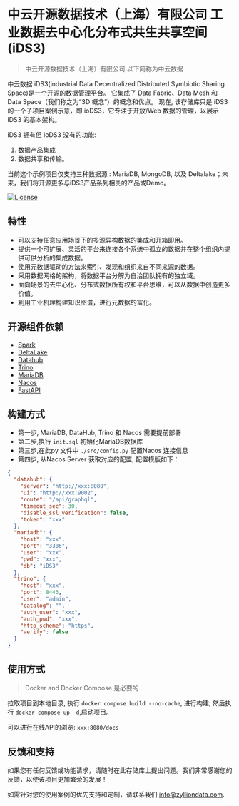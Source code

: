 # 中云开源数据技术（上海）有限公司 工业数据去中心化分布式共生共享空间(iDS3)

> 中云开源数据技术（上海）有限公司,以下简称为中云数据


中云数据 iDS3(industrial Data Decentralized Distributed Symbiotic Sharing Space)是一个开源的数据管理平台。 它集成了 Data Fabric、Data Mesh 和 Data Space（我们称之为“3D 概念”）的概念和优点。
现在, 该存储库只是 iDS3 的一个子项目案例示意，即 ioDS3，它专注于开放/Web 数据的管理，以展示 iDS3 的基本架构。

iDS3 拥有但 ioDS3 没有的功能:

1. 数据产品集成
2. 数据共享和传输。

当前这个示例项目仅支持三种数据源 : MariaDB, MongoDB, 以及 Deltalake；未来，我们将开源更多与iDS3产品系列相关的产品或Demo。


[![License](https://img.shields.io/badge/license-Apache%202-4EB1BA.svg)](https://www.apache.org/licenses/LICENSE-2.0.html)

## 特性

- 可以支持任意应用场景下的多源异构数据的集成和开箱即用。
- 提供一个可扩展、灵活的平台来连接各个系统中孤立的数据并在整个组织内提供可供分析的集成数据。
- 使用元数据驱动的方法来索引、发现和组织来自不同来源的数据。
- 采用数据网格的架构，将数据平台分解为自治团队拥有的独立域。
- 面向场景的去中心化、分布式数据所有权和平台思维，可以从数据中创造更多价值。
- 利用工业机理构建知识图谱，进行元数据的富化。

## 开源组件依赖

- [Spark](https://github.com/apache/spark)
- [DeltaLake](https://github.com/delta-io/delta)
- [Datahub](https://github.com/datahub-project/datahub)
- [Trino](https://github.com/trinodb/trino)
- [MariaDB](https://github.com/MariaDB/server)
- [Nacos](https://github.com/alibaba/nacos)
- [FastAPI](https://github.com/tiangolo/fastapi)

## 构建方式

- 第一步, MariaDB, DataHub, Trino 和 Nacos 需要提前部署
- 第二步,执行 `init.sql` 初始化MariaDB数据库
- 第三步,在此py 文件中 `./src/config.py` 配置Nacos 连接信息
- 第四步, 从Nacos Server 获取对应的配置, 配置模版如下：

```json
{
  "datahub": {
    "server": "http://xxx:8080",
    "ui": "http://xxx:9002",
    "route": "/api/graphql",
    "timeout_sec": 30,
    "disable_ssl_verification": false,
    "token": "xxx"
  },
  "mariadb": {
    "host": "xxx",
    "port": "3306",
    "user": "xxx",
    "pwd": "xxx",
    "db": "iDS3"
  },
  "trino": {
    "host": "xxx",
    "port": 8443,
    "user": "admin",
    "catalog": "",
    "auth_user": "xxx",
    "auth_pwd": "xxx",
    "http_scheme": "https",
    "verify": false
  }
}
```

## 使用方式

> Docker and Docker Compose 是必要的

拉取项目到本地目录, 执行 `docker compose build --no-cache`, 进行构建; 然后执行 `docker compose up -d`,启动项目。

可以进行在线API的浏览:  `xxx:8080/docs`

## 反馈和支持

如果您有任何反馈或功能请求，请随时在此存储库上提出问题。我们非常感谢您的反馈，以使该项目更加繁荣的发展！

如需针对您的使用案例的优先支持和定制，请联系我们
 [info@zylliondata.com]([mailto:info@zylliondata.com](mailto:info@zylliondata.com)).




